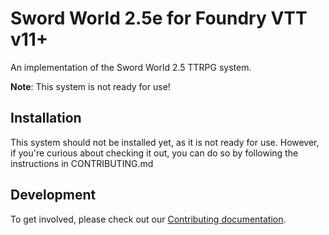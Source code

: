# Sword World 2.5e for Foundry VTT v11+

An implementation of the Sword World 2.5 TTRPG system.

**Note**: This system is not ready for use!

## Installation
This system should not be installed yet, as it is not ready for use. However, if you're curious
about checking it out, you can do so by following the instructions in CONTRIBUTING.md

## Development
To get involved, please check out our [Contributing documentation](./CONTRIBUTING.md).

